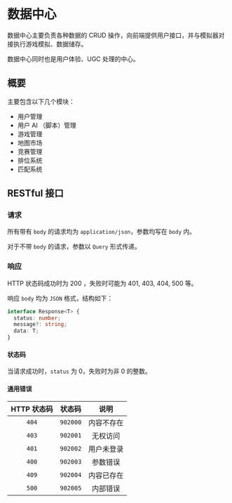 # 数据中心

数据中心主要负责各种数据的 CRUD 操作，向前端提供用户接口，并与模拟器对接执行游戏模拟、数据储存。

数据中心同时也是用户体验、UGC 处理的中心。

## 概要

主要包含以下几个模块：

- 用户管理
- 用户 AI （脚本）管理
- 游戏管理
- 地图市场
- 竞赛管理
- 排位系统
- 匹配系统

## RESTful 接口

### 请求

所有带有 `body` 的请求均为 `application/json`，参数均写在 `body` 内。

对于不带 `body` 的请求，参数以 `Query` 形式传递。

### 响应

HTTP 状态码成功时为 200 ，失败时可能为 401, 403, 404, 500 等。

响应 `body` 均为 `JSON` 格式，结构如下：

```ts
interface Response<T> {
  status: number;
  message?: string;
  data: T;
}
```

#### 状态码

当请求成功时，`status` 为 0，失败时为非 0 的整数。

#### 通用错误

| HTTP 状态码 |   状态码    |  说明   |
|:--------:|:--------:|:-----:|
|  `404`   | `902000` | 内容不存在 |
|  `403`   | `902001` | 无权访问  |
|  `401`   | `902002` | 用户未登录 |
|  `400`   | `902003` | 参数错误  |
|  `409`   | `902004` | 内容已存在 |
|  `500`   | `902005` | 内部错误  |
